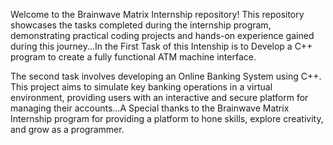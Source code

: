 Welcome to the Brainwave Matrix Internship repository! This repository showcases the tasks completed during the internship program, demonstrating practical coding projects and hands-on experience gained during this journey...In the First Task of this Intenship is to Develop a C++ program to create a fully functional ATM machine interface.

The second task involves developing an Online Banking System using C++. This project aims to simulate key banking operations in a virtual environment, providing users with an interactive and secure platform for managing their accounts...A Special thanks to the Brainwave Matrix Internship program for providing a platform to hone skills, explore creativity, and grow as a programmer.
